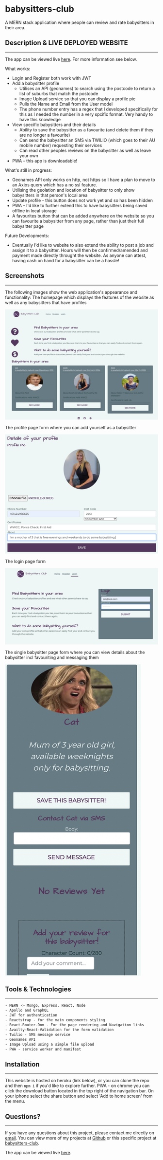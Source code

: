# babysitters-club
A MERN stack application where people can review and rate babysitters in their area. 

## Description & LIVE DEPLOYED WEBSITE
---
The app can be viewed live [here](https://babysittersclub.herokuapp.com/).  For more information see below. 

What works:
 - Login and Register both work with JWT
 - Add a babysitter profile 
    - Utilises an API (geonames) to search using the postcode to return a list of suburbs that match the postcode
    - Image Upload service so that you can display a profile pic
    - Pulls the Name and Email from the User model
    - The phone number entry has a regex that I developed specifically for this as I needed the number in a very spcific format.  Very handy to have this knowledge
 - View specific babysitters and their details
    - Ability to save the babysitter as a favourite (and delete them if they are no longer a favourite)
    - Can send the babysitter an SMS via TWILIO (which goes to their AU mobile number) requesting their services
    - Can read other peoples reviews on the babysitter as well as leave your own
 - PWA - this app is downloadable!

What's still in progress:
 - Geonames API only works on http, not https so I have a plan to move to an Axios query which has a no ssl feature. 
 - Utilising the geolation and location of babysitter to only show babysitters in that person's local area
 - Update profile - this button does not work yet and so has been hidden
 - PWA - I'd like to further extend this to have babysitters being saved offline in local storage
 - A favourites button that can be added anywhere on the website so you can favourite a babysitter from any page, rather than just their full babysitter page

Future Developments:
 - Eventually I'd like to website to also extend the ability to post a job and assign it to a babysitter.  Hours will then be confirmed/amended and payment made directly throught the website.  As anyone can attest, having cash on hand for a babysitter can be a hassle!


## Screenshots
---
The following images show the web application's appearance and functionality: 
The homepage which displays the features of the website as well as any babysitters that have profiles

![Screenshot showing Homepage](./screenshots/screenshot-homepage.png)

The profile page form where you can add yourself as a babysitter

![Screenshot showing Profile Page](./screenshots/screenshot-profile.png)

The login page form 

![Screenshot showing Login Page](./screenshots/screenshot-login.png)

The single babysitter page form where you can view details about the babysitter incl favouriting and messaging them

![Screenshot showing Single Babysitter Page](./screenshots/screenshot-single-babysitter.png)

## Tools & Technologies
---
    - MERN -> Mongo, Express, React, Node
    - Apollo and GraphQL
    - JWT for authentication
    - Reactstrap - for the main components styling
    - React-Router-Dom - For the page rendering and Navigation links
    - Availty-React-Validation for the form validation
    - Twilio - SMS message service
    - Geonames API
    - Image Upload using a simple file upload 
    - PWA - service worker and manifest

## Installation 
---
This website is hosted on heroku (link below), or you can clone the repo and then `npm i` if you'd like to explore further.
PWA - on chrome you can click the download button located in the top right of the navigation bar.  On your iphone select the share button and select 'Add to home screen' from the menu.  

## Questions?
---
If you have any questions about this project, please contact me directly on [email](mailto:catormerod@gmail.com). You can view more of my projects at [Github](https://github.com/catormerod) or this specific project at [babysitters-club](https://github.com/CatOrmerod/babysitters-club). 

The app can be viewed live [here](https://babysittersclub.herokuapp.com/). 